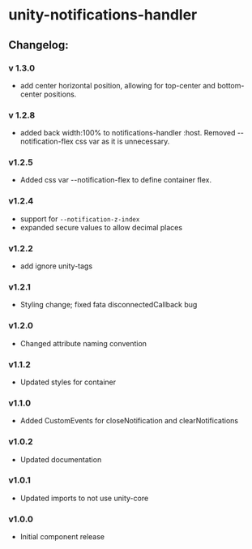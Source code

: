 # unity-notifications-handler

## Changelog:

### v 1.3.0
 - add center horizontal position, allowing for top-center and bottom-center positions.

### v 1.2.8
 - added back width:100% to notifications-handler :host. Removed --notification-flex css var as it is unnecessary.

### v1.2.5
- Added css var --notification-flex to define container flex.

### v1.2.4
- support for `--notification-z-index`
- expanded secure values to allow decimal places

### v1.2.2
- add ignore unity-tags

### v1.2.1
- Styling change; fixed fata disconnectedCallback bug

### v1.2.0
- Changed attribute naming convention

### v1.1.2
- Updated styles for container

### v1.1.0
 - Added CustomEvents for closeNotification and clearNotifications

### v1.0.2
 - Updated documentation

### v1.0.1
 - Updated imports to not use unity-core

### v1.0.0
 - Initial component release
